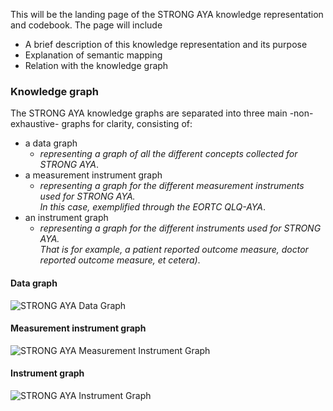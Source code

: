 This will be the landing page of the STRONG AYA knowledge representation and codebook.
The page will include

- A brief description of this knowledge representation and its purpose
- Explanation of semantic mapping
- Relation with the knowledge graph

### Knowledge graph

The STRONG AYA knowledge graphs are separated into three main -non-exhaustive- graphs for clarity, consisting of:

- a data graph
    - _representing a graph of all the different concepts collected for STRONG AYA_.
- a measurement instrument graph
    - _representing a graph for the different measurement instruments used for STRONG AYA.   
      In this case, exemplified through the EORTC QLQ-AYA_.
- an instrument graph
    - _representing a graph for the different instruments used for STRONG AYA.  
      That is for example, a patient reported outcome measure, doctor reported outcome measure, et cetera)_.

#### Data graph
![STRONG AYA Data Graph](/AYA-cancer-data-schema/STRONG-AYA-Data-Graph.svg)

#### Measurement instrument graph

![STRONG AYA Measurement Instrument Graph](/AYA-cancer-data-schema/STRONG-AYA-EORTC-QLQ-AYA-Graph.svg)

#### Instrument graph

![STRONG AYA Instrument Graph](/AYA-cancer-data-schema/STRONG-AYA-Instrument-Graph.svg)
